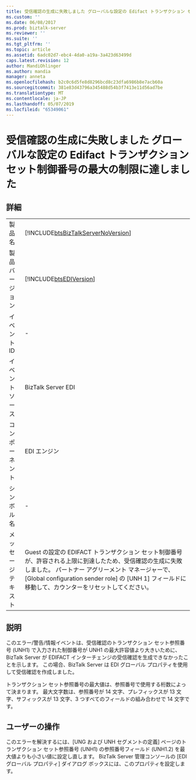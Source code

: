 ```yaml
---
title: 受信確認の生成に失敗しました グローバルな設定の Edifact トランザクション セット制御番号の最大の制限に達した |Microsoft Docs
ms.custom: ''
ms.date: 06/08/2017
ms.prod: biztalk-server
ms.reviewer: ''
ms.suite: ''
ms.tgt_pltfrm: ''
ms.topic: article
ms.assetid: 6adc02d7-ebc4-4da0-a19a-3a423d63499d
caps.latest.revision: 12
author: MandiOhlinger
ms.author: mandia
manager: anneta
ms.openlocfilehash: b2c0c6d5fe8d8296bcd8c23dfa6986b8e7acb60a
ms.sourcegitcommit: 381e83d43796a345488d54b3f7413e11d56ad7be
ms.translationtype: MT
ms.contentlocale: ja-JP
ms.lasthandoff: 05/07/2019
ms.locfileid: "65349061"
---
```

# <a name="acknowledgement-generation-has-failed-as-maximum-limit-of-edifact-transaction-set-control-number-has-been-reached-for-global-settings"></a>受信確認の生成に失敗しました グローバルな設定の Edifact トランザクション セット制御番号の最大の制限に達しました
## <a name="details"></a>詳細  
  
|                 |                                                                                                                                                                                                                                                           |
|-----------------|-----------------------------------------------------------------------------------------------------------------------------------------------------------------------------------------------------------------------------------------------------------|
|  製品名   |                                                                                    [!INCLUDE[btsBizTalkServerNoVersion](../includes/btsbiztalkservernoversion-md.md)]                                                                                     |
| 製品バージョン |                                                                                                [!INCLUDE[btsEDIVersion](../includes/btsediversion-md.md)]                                                                                                 |
|    イベント ID     |                                                                                                                             -                                                                                                                             |
|  イベント ソース   |                                                                                                                    BizTalk Server EDI                                                                                                                     |
|    コンポーネント    |                                                                                                                        EDI エンジン                                                                                                                         |
|  シンボル名  |                                                                                                                             -                                                                                                                             |
|  メッセージ テキスト   | Guest の設定の EDIFACT トランザクション セット制御番号が、許容される上限に到達したため、受信確認の生成に失敗しました。 パートナー アグリーメント マネージャーで、[Global configuration sender role] の [UNH 1] フィールドに移動して、カウンターをリセットしてください。 |
  
## <a name="explanation"></a>説明  
 このエラー/警告/情報イベントは、受信確認のトランザクション セット参照番号 (UNH1) で入力された制御番号が UNH1 の最大許容値より大きいために、BizTalk Server が EDIFACT インターチェンジの受信確認を生成できなかったことを示します。 この場合、BizTalk Server は EDI グローバル プロパティを使用して受信確認を作成しました。  
  
 トランザクション セット参照番号の最大値は、参照番号で使用する桁数によって決まります。 最大文字数は、参照番号が 14 文字、プレフィックスが 13 文字、サフィックスが 13 文字、3 つすべてのフィールドの組み合わせで 14 文字です。  
  
## <a name="user-action"></a>ユーザーの操作  
 このエラーを解決するには、[UNG および UNH セグメントの定義] ページのトランザクション セット参照番号 (UNH1) の参照番号フィールド (UNH1.2) を最大値よりも小さい値に設定し直します。 BizTalk Server 管理コンソールの [EDI グローバル プロパティ] ダイアログ ボックスには、このプロパティを設定します。